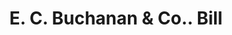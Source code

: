 ---
doi: 10.7916/D8NW0WCK
date_other: '1902'
date_other_textual: '1902'
form: printed ephemera
genre:
- Invoices
name:
- E. C. Buchanan & Co.
object_in_context_url: https://biggert.cul.columbia.edu/items/view/ave_biggert_01561
subject_hierarchical_geographic:
- Memphis, Tennessee, United States
subject_name:
- E. C. Buchanan & Co.
title: E. C. Buchanan & Co.. Bill
sort_title: E. C. Buchanan & Co.. Bill
call_number: ave_biggert_01561
coordinates:
- 35.1175,-89.97111111111111
pid: ave_biggert_01561
identifiers: ave_biggert_01561
thumbnail: https://derivativo-3.library.columbia.edu/iiif/2/ldpd:343940/full/!256,256/0/native.jpg
permalink: /biggert/ave_biggert_01561/
layout: iiif-image-page
---